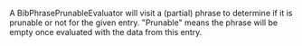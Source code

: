 A BibPhrasePrunableEvaluator will visit a (partial) phrase to determine if it is prunable or not for the given entry. "Prunable" means the phrase will be empty once evaluated with the data from this entry. 